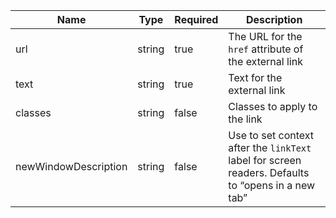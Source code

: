 | Name                 | Type   | Required | Description                                                                                        |
| -------------------- | ------ | -------- | -------------------------------------------------------------------------------------------------- |
| url                  | string | true     | The URL for the `href` attribute of the external link                                              |
| text                 | string | true     | Text for the external link                                                                         |
| classes              | string | false    | Classes to apply to the link                                                                       |
| newWindowDescription | string | false    | Use to set context after the `linkText` label for screen readers. Defaults to “opens in a new tab” |
